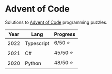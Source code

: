 # Advent of Code

Solutions to [Advent of Code](https://adventofcode.com/) programming puzzles.

Year | Lang       | Progress
-----|------------|---------
2022 | Typescript | 6/50 :star:
2021 | C#         | 45/50 :star:
2020 | Python     | 48/50 :star:
